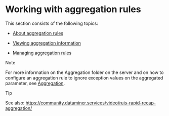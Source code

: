 # Working with aggregation rules

This section consists of the following topics:

- [About aggregation rules](About_aggregation_rules.md)

- [Viewing aggregation information](Viewing_aggregation_information.md)

- [Managing aggregation rules](Managing_aggregation_rules.md)

> [!NOTE]
> For more information on the Aggregation folder on the server and on how to configure an aggregation rule to ignore exception values on the aggregated parameter, see [Aggregation](../../part_7/SkylineDataminerFolder/Aggregation.md).

> [!TIP]
> See also:
> <https://community.dataminer.services/video/ruis-rapid-recap-aggregation/>
